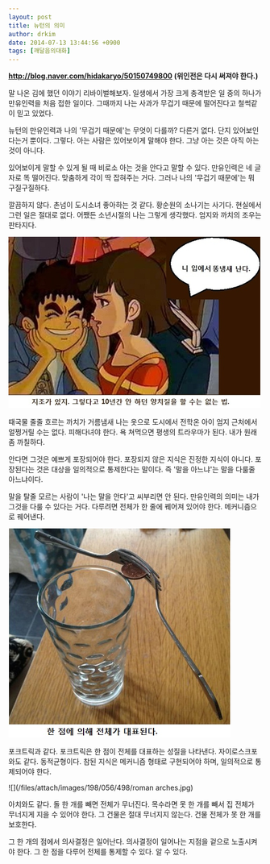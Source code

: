 ```yaml
---
layout: post
title: 뉴턴의 의미
author: drkim
date: 2014-07-13 13:44:56 +0900
tags: [깨달음의대화]
---
```




  
**http://blog.naver.com/hidakaryo/50150749800 (위인전은 다시 써져야 한다.)** 
  


말 나온 김에 했던 이야기 리바이벌해보자. 일생에서 가장 크게 충격받은 일 중의 하나가 만유인력을 처음 접한 일이다. 그때까지 나는 사과가 무겁기 때문에 떨어진다고 철썩같이 믿고 있었다. 

  


뉴턴의 만유인력과 나의 '무겁기 때문에'는 무엇이 다를까? 다른거 없다. 단지 있어보인다는거 뿐이다. 그렇다. 아는 사람은 있어보이게 말해야 한다. 그냥 아는 것은 아직 아는 것이 아니다. 

  


있어보이게 말할 수 있게 될 때 비로소 아는 것을 안다고 말할 수 있다. 만유인력은 네 글자로 똑 떨어진다. 맞춤하게 각이 딱 잡혀주는 거다. 그러나 나의 '무겁기 때문에'는 뭐 구질구질하다. 

  


깔끔하지 않다. 촌넘이 도시소녀 좋아하는 것 같다. 황순원의 소나기는 사기다. 현실에서 그런 일은 절대로 없다. 어쨌든 소년시절의 나는 그렇게 생각했다. 엄지와 까치의 조우는 판타지다.

  



![](/files/attach/images/198/056/498/090.jpg) 

  


때국물 줄줄 흐르는 까치가 거름냄새 나는 옷으로 도시에서 전학온 아이 엄지 근처에서 얼쩡거릴 수는 없다. 피해다녀야 한다. 욕 쳐먹으면 평생의 트라우마가 된다. 내가 원래 좀 까칠하다. 

  


안다면 그것은 예쁘게 포장되어야 한다. 포장되지 않은 지식은 진정한 지식이 아니다. 포장된다는 것은 대상을 일의적으로 통제한다는 말이다. 즉 '말을 아느냐'는 말을 다룰줄 아느냐이다. 

  


말을 탈줄 모르는 사람이 '나는 말을 안다'고 씨부리면 안 된다. 만유인력의 의미는 내가 그것을 다룰 수 있다는 거다. 다루려면 전체가 한 줄에 꿰어져 있어야 한다. 메커니즘으로 꿰어낸다.

  




![](/files/attach/images/198/056/498/809.jpg) 

  


포크트릭과 같다. 포크트릭은 한 점이 전체를 대표하는 성질을 나타낸다. 자이로스크포와도 같다. 동적균형이다. 참된 지식은 메커니즘 형태로 구현되어야 하며, 일의적으로 통제되어야 한다. 

  



![](/files/attach/images/198/056/498/roman arches.jpg)   


  


아치와도 같다. 돌 한 개를 빼면 전체가 무너진다. 목수라면 못 한 개를 빼서 집 전체가 무너지게 지을 수 있어야 한다. 그 건물은 절대 무너지지 않는다. 건물 전체가 못 한 개를 보호한다. 

  


그 한 개의 점에서 의사결정은 일어난다. 의사결정이 일어나는 지점을 겉으로 노출시켜야 한다. 그 한 점을 다루어 전체를 통제할 수 있다. 알 수 있다.
